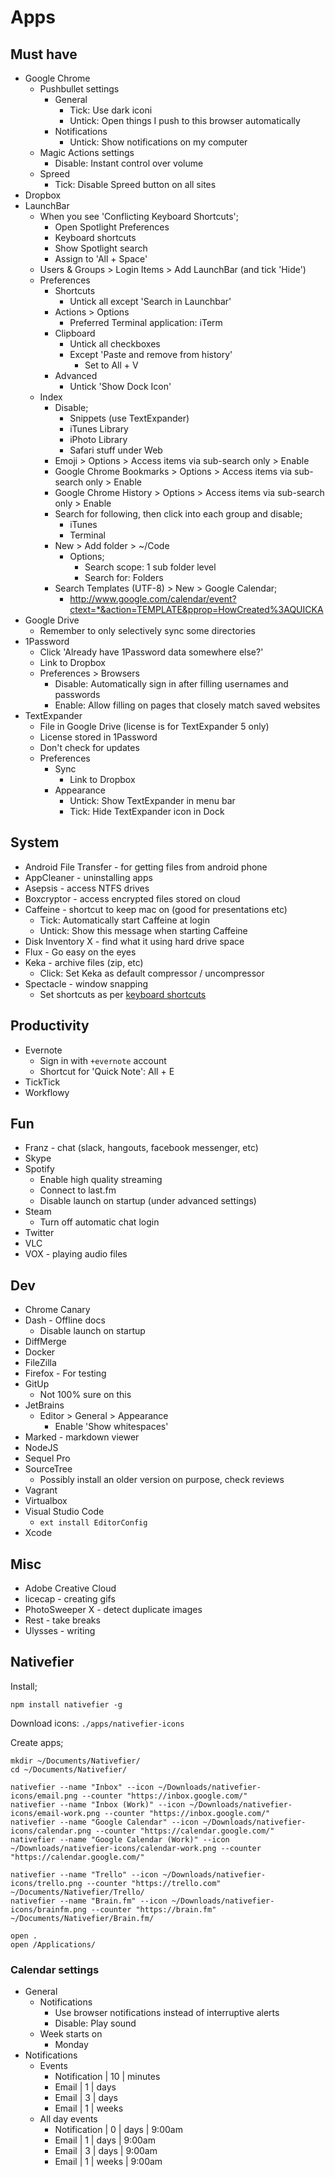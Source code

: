 Apps
====

Must have
---------

- Google Chrome
    - Pushbullet settings
        - General
            - Tick: Use dark iconi
            - Untick: Open things I push to this browser automatically
        - Notifications
            - Untick: Show notifications on my computer
    - Magic Actions settings
        - Disable: Instant control over volume
    - Spreed
        - Tick: Disable Spreed button on all sites
- Dropbox
- LaunchBar
    - When you see 'Conflicting Keyboard Shortcuts';
        - Open Spotlight Preferences
        - Keyboard shortcuts
        - Show Spotlight search
        - Assign to 'All + Space'
    - Users & Groups > Login Items > Add LaunchBar (and tick 'Hide')
    - Preferences
        - Shortcuts
            - Untick all except 'Search in Launchbar'
        - Actions > Options
            - Preferred Terminal application: iTerm
        - Clipboard
            - Untick all checkboxes
            - Except 'Paste and remove from history'
                - Set to All + V
        - Advanced
            - Untick 'Show Dock Icon'
    - Index
        - Disable;
            - Snippets (use TextExpander)
            - iTunes Library
            - iPhoto Library
            - Safari stuff under Web
        - Emoji > Options > Access items via sub-search only > Enable
        - Google Chrome Bookmarks > Options > Access items via sub-search only > Enable
        - Google Chrome History > Options > Access items via sub-search only > Enable
        - Search for following, then click into each group and disable;
            - iTunes
            - Terminal
        - New > Add folder > ~/Code
            - Options;
                - Search scope: 1 sub folder level
                - Search for: Folders
        - Search Templates (UTF-8) > New > Google Calendar;
            - http://www.google.com/calendar/event?ctext=*&action=TEMPLATE&pprop=HowCreated%3AQUICKA
- Google Drive
    - Remember to only selectively sync some directories
- 1Password
    - Click 'Already have 1Password data somewhere else?'
    - Link to Dropbox
    - Preferences > Browsers
        - Disable: Automatically sign in after filling usernames and passwords
        - Enable: Allow filling on pages that closely match saved websites
- TextExpander
    - File in Google Drive (license is for TextExpander 5 only)
    - License stored in 1Password
    - Don't check for updates
    - Preferences
        - Sync
            - Link to Dropbox
        - Appearance
            - Untick: Show TextExpander in menu bar
            - Tick: Hide TextExpander icon in Dock

System
------

- Android File Transfer - for getting files from android phone
- AppCleaner - uninstalling apps
- Asepsis - access NTFS drives
- Boxcryptor - access encrypted files stored on cloud
- Caffeine - shortcut to keep mac on (good for presentations etc)
    - Tick: Automatically start Caffeine at login
    - Untick: Show this message when starting Caffeine
- Disk Inventory X - find what it using hard drive space
- Flux - Go easy on the eyes
- Keka - archive files (zip, etc)
    - Click: Set Keka as default compressor / uncompressor
- Spectacle - window snapping
    - Set shortcuts as per [keyboard shortcuts](/misc/keyboard-shortcuts.md)

Productivity
------------

- Evernote
    - Sign in with `+evernote` account
    - Shortcut for 'Quick Note': All + E
- TickTick
- Workflowy

Fun
---

- Franz - chat (slack, hangouts, facebook messenger, etc)
- Skype
- Spotify
    - Enable high quality streaming
    - Connect to last.fm
    - Disable launch on startup (under advanced settings)
- Steam
    - Turn off automatic chat login
- Twitter
- VLC
- VOX - playing audio files

Dev
---

- Chrome Canary
- Dash - Offline docs
    - Disable launch on startup
- DiffMerge
- Docker
- FileZilla
- Firefox - For testing
- GitUp
    - Not 100% sure on this
- JetBrains
    - Editor > General > Appearance
        - Enable 'Show whitespaces'
- Marked - markdown viewer
- NodeJS
- Sequel Pro
- SourceTree
    - Possibly install an older version on purpose, check reviews
- Vagrant
- Virtualbox
- Visual Studio Code
    - `ext install EditorConfig`
- Xcode

Misc
----

- Adobe Creative Cloud
- licecap - creating gifs
- PhotoSweeper X - detect duplicate images
- Rest - take breaks
- Ulysses - writing

Nativefier
----------

Install;

    npm install nativefier -g

Download icons: `./apps/nativefier-icons`

Create apps;

    mkdir ~/Documents/Nativefier/
    cd ~/Documents/Nativefier/

    nativefier --name "Inbox" --icon ~/Downloads/nativefier-icons/email.png --counter "https://inbox.google.com/"
    nativefier --name "Inbox (Work)" --icon ~/Downloads/nativefier-icons/email-work.png --counter "https://inbox.google.com/"
    nativefier --name "Google Calendar" --icon ~/Downloads/nativefier-icons/calendar.png --counter "https://calendar.google.com/"
    nativefier --name "Google Calendar (Work)" --icon ~/Downloads/nativefier-icons/calendar-work.png --counter "https://calendar.google.com/"

    nativefier --name "Trello" --icon ~/Downloads/nativefier-icons/trello.png --counter "https://trello.com" ~/Documents/Nativefier/Trello/
    nativefier --name "Brain.fm" --icon ~/Downloads/nativefier-icons/brainfm.png --counter "https://brain.fm" ~/Documents/Nativefier/Brain.fm/

    open .
    open /Applications/

### Calendar settings

  - General
      - Notifications
          - Use browser notifications instead of interruptive alerts
          - Disable: Play sound
      - Week starts on
          - Monday
  - Notifications
      - Events
          - Notification | 10 | minutes
          - Email        | 1 | days
          - Email        | 3 | days
          - Email        | 1 | weeks
      - All day events
          - Notification | 0 | days  | 9:00am
          - Email        | 1 | days  | 9:00am
          - Email        | 3 | days  | 9:00am
          - Email        | 1 | weeks | 9:00am
